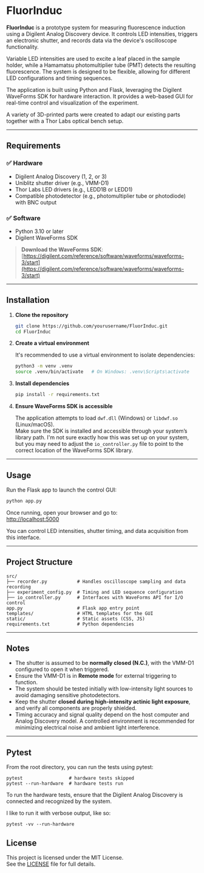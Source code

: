 # FluorInduc

**FluorInduc** is a prototype system for measuring fluorescence induction using a Digilent Analog Discovery device. It controls LED intensities, triggers an electronic shutter, and records data via the device's oscilloscope functionality.

Variable LED intensities are used to excite a leaf placed in the sample holder, while a Hamamatsu photomultiplier tube (PMT) detects the resulting fluorescence. The system is designed to be flexible, allowing for different LED configurations and timing sequences.

The application is built using Python and Flask, leveraging the Digilent WaveForms SDK for hardware interaction. It provides a web-based GUI for real-time control and visualization of the experiment.

A variety of 3D-printed parts were created to adapt our existing parts together with a Thor Labs optical bench setup.


---

## Requirements

### ✅ Hardware
- Digilent Analog Discovery (1, 2, or 3)
- Uniblitz shutter driver (e.g., VMM-D1)
- Thor Labs LED drivers (e.g., LEDD1B or LEDD1)
- Compatible photodetector (e.g., photomultiplier tube or photodiode) with BNC output

### ✅ Software
- Python 3.10 or later
- Digilent WaveForms SDK

> **Download the WaveForms SDK**:  
> [https://digilent.com/reference/software/waveforms/waveforms-3/start](https://digilent.com/reference/software/waveforms/waveforms-3/start)

---

## Installation

1. **Clone the repository**

   ```bash
   git clone https://github.com/yourusername/FluorInduc.git
   cd FluorInduc
   ```

2. **Create a virtual environment**

   It's recommended to use a virtual environment to isolate dependencies:

   ```bash
   python3 -m venv .venv
   source .venv/bin/activate   # On Windows: .venv\Scripts\activate
   ```

3. **Install dependencies**

   ```bash
   pip install -r requirements.txt
   ```

4. **Ensure WaveForms SDK is accessible**

   The application attempts to load `dwf.dll` (Windows) or `libdwf.so` (Linux/macOS).  
   Make sure the SDK is installed and accessible through your system’s library path. I'm not sure exactly how this was set up on your system, but you may need to adjust the `io_controller.py` file to point to the correct location of the WaveForms SDK library.

---

## Usage

Run the Flask app to launch the control GUI:

```bash
python app.py
```

Once running, open your browser and go to:  
[http://localhost:5000](http://localhost:5000)

You can control LED intensities, shutter timing, and data acquisition from this interface.

---

## Project Structure

```
src/
├── recorder.py           # Handles oscilloscope sampling and data recording
├── experiment_config.py  # Timing and LED sequence configuration
├── io_controller.py      # Interfaces with WaveForms API for I/O control
app.py                    # Flask app entry point
templates/                # HTML templates for the GUI
static/                   # Static assets (CSS, JS)
requirements.txt          # Python dependencies
```

---

## Notes

- The shutter is assumed to be **normally closed (N.C.)**, with the VMM-D1 configured to open it when triggered.
- Ensure the VMM-D1 is in **Remote mode** for external triggering to function.
- The system should be tested initially with low-intensity light sources to avoid damaging sensitive photodetectors.
- Keep the shutter **closed during high-intensity actinic light exposure**, and verify all components are properly shielded.
- Timing accuracy and signal quality depend on the host computer and Analog Discovery model. A controlled environment is recommended for minimizing electrical noise and ambient light interference.

---

## Pytest

From the root directory, you can run the tests using pytest:
```
pytest                 # hardware tests skipped
pytest --run-hardware  # hardware tests run
```
To run the hardware tests, ensure that the Digilent Analog Discovery is connected and recognized by the system.

I like to run it with verbose output, like so:
```
pytest -vv --run-hardware
```
## License

This project is licensed under the MIT License.  
See the [LICENSE](LICENSE) file for full details.
